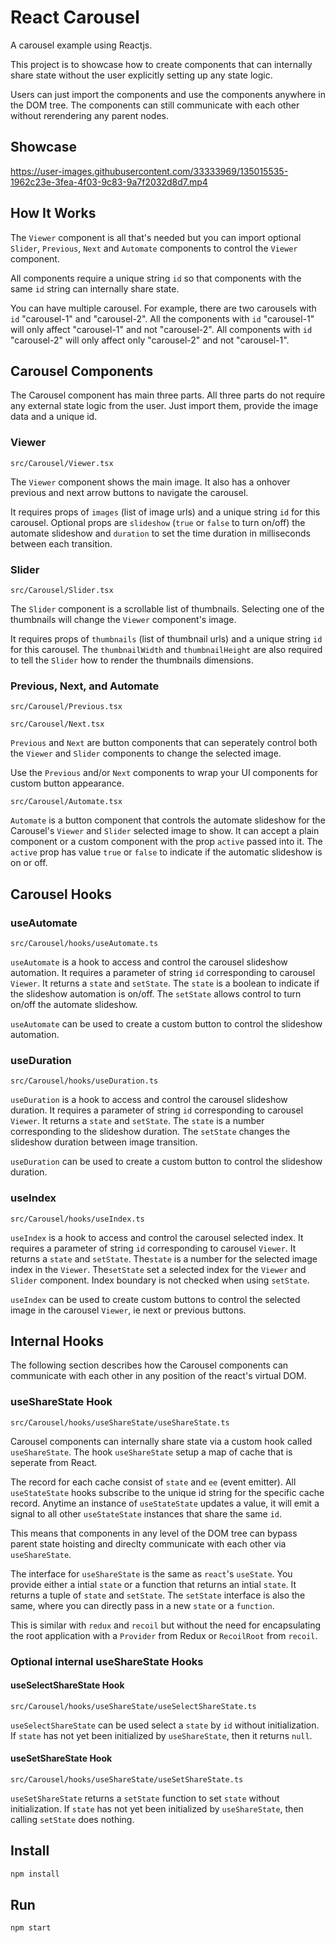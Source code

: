 # React Carousel

A carousel example using Reactjs.

This project is to showcase how to create components that can internally
share state without the user explicitly setting up any state logic.

Users can just import the components and use the components anywhere in the
DOM tree. The components can still communicate with each other without
rerendering any parent nodes.

## Showcase

https://user-images.githubusercontent.com/33333969/135015535-1962c23e-3fea-4f03-9c83-9a7f2032d8d7.mp4

## How It Works

The `Viewer` component is all that's needed but you can import optional
`Slider`, `Previous`, `Next` and `Automate` components to control the `Viewer`
component.

All components require a unique string `id` so that components with the same
`id` string can internally share state.

You can have multiple carousel. For example, there are two carousels with
`id` "carousel-1" and "carousel-2". All the components with `id` "carousel-1"
will only affect "carousel-1" and not "carousel-2". All components with
`id` "carousel-2" will only affect only "carousel-2" and not "carousel-1".

## Carousel Components

The Carousel component has main three parts. All three parts do not require any
external state logic from the user. Just import them, provide the image data
and a unique id.

### Viewer

`src/Carousel/Viewer.tsx`

The `Viewer` component shows the main image. It also has a onhover previous and
next arrow buttons to navigate the carousel.

It requires props of `images` (list of image urls) and a unique string `id` for
this carousel. Optional props are `slideshow` (`true` or `false` to turn on/off)
the automate slideshow and `duration` to set the time duration in milliseconds
between each transition.

### Slider

`src/Carousel/Slider.tsx`

The `Slider` component is a scrollable list of thumbnails.
Selecting one of the thumbnails will change the `Viewer` component's image.

It requires props of `thumbnails` (list of thumbnail urls) and a unique string
`id` for this carousel. The `thumbnailWidth` and `thumbnailHeight` are also
required to tell the `Slider` how to render the thumbnails dimensions.

### Previous, Next, and Automate

`src/Carousel/Previous.tsx`

`src/Carousel/Next.tsx`

`Previous` and `Next` are button components that can seperately control
both the `Viewer` and `Slider` components to change the selected image.

Use the `Previous` and/or `Next` components to wrap your UI components for
custom button appearance.

`src/Carousel/Automate.tsx`

`Automate` is a button component that controls the automate slideshow for
the Carousel's `Viewer` and `Slider` selected image to show. It can accept
a plain component or a custom component with the prop `active` passed into it.
The `active` prop has value `true` or `false` to indicate if the automatic
slideshow is on or off.

## Carousel Hooks

### useAutomate

`src/Carousel/hooks/useAutomate.ts`

`useAutomate` is a hook to access and control the carousel slideshow automation.
It requires a parameter of string `id` corresponding to carousel `Viewer`.
It returns a `state` and `setState`.
The `state` is a boolean to indicate if the slideshow automation is on/off.
The `setState` allows control to turn on/off the automate slideshow.

`useAutomate` can be used to create a custom button to control the slideshow
automation.

### useDuration

`src/Carousel/hooks/useDuration.ts`

`useDuration` is a hook to access and control the carousel slideshow duration.
It requires a parameter of string `id` corresponding to carousel `Viewer`.
It returns a `state` and `setState`.
The `state` is a number corresponding to the slideshow duration.
The `setState` changes the slideshow duration between image transition.

`useDuration` can be used to create a custom button to control the slideshow
duration.

### useIndex

`src/Carousel/hooks/useIndex.ts`

`useIndex` is a hook to access and control the carousel selected index.
It requires a parameter of string `id` corresponding to carousel `Viewer`.
It returns a `state` and `setState`.
The`state` is a number for the selected image index in the `Viewer`.
The`setState` set a selected index for the `Viewer` and `Slider` component.
Index boundary is not checked when using `setState`.

`useIndex` can be used to create custom buttons to control the selected image
in the carousel `Viewer`, ie next or previous buttons.

## Internal Hooks

The following section describes how the Carousel components can communicate
with each other in any position of the react's virtual DOM.

### useShareState Hook

`src/Carousel/hooks/useShareState/useShareState.ts`

Carousel components can internally share state via a custom hook called
`useShareState`. The hook `useShareState` setup a map of cache that is seperate
from React.

The record for each cache consist of `state` and `ee` (event emitter).
All `useStateState` hooks subscribe to the unique id string for the specific
cache record. Anytime an instance of `useStateState` updates a value, it will
emit a signal to all other `useStateState` instances that share the same `id`.

This means that components in any level of the DOM tree can bypass parent state
hoisting and direclty communicate with each other via `useShareState`.

The interface for `useShareState` is the same as `react`'s `useState`.
You provide either a intial `state` or a function that returns an intial
`state`. It returns a tuple of `state` and `setState`. The `setState` interface
is also the same, where you can directly pass in a new `state` or a `function`.

This is similar with `redux` and `recoil` but without the need for encapsulating
the root application with a `Provider` from Redux or `RecoilRoot` from `recoil`.

### Optional internal useShareState Hooks

#### useSelectShareState Hook

`src/Carousel/hooks/useShareState/useSelectShareState.ts`

`useSelectShareState` can be used select a `state` by `id` without
initialization. If `state` has not yet been initialized by `useShareState`,
then it returns `null`.

#### useSetShareState Hook

`src/Carousel/hooks/useShareState/useSetShareState.ts`

`useSetShareState` returns a `setState` function to set `state` without
initialization.
If `state` has not yet been initialized by `useShareState`,
then calling `setState` does nothing.

## Install

```bash
npm install
```

## Run

```bash
npm start
```

